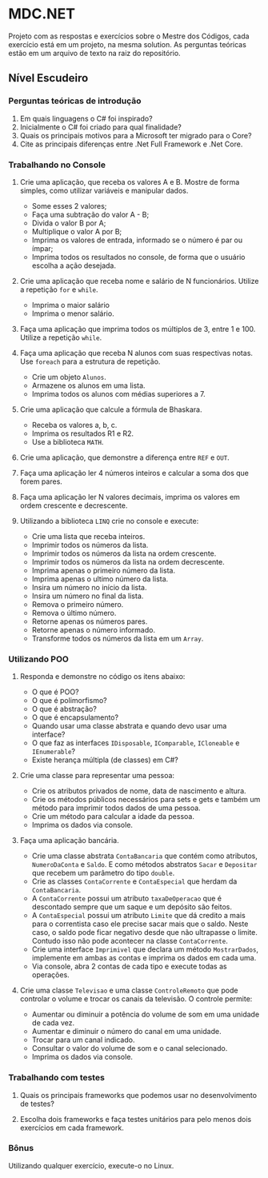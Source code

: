 # MDC.NET

Projeto com as respostas e exercícios sobre o Mestre dos Códigos, cada exercício está em um projeto, na mesma solution.
As perguntas teóricas estão em um arquivo de texto na raiz do repositório.

## Nível Escudeiro

### Perguntas teóricas de introdução

1. Em quais linguagens o C# foi inspirado?
2. Inicialmente o C# foi criado para qual finalidade?
3. Quais os principais motivos para a Microsoft ter migrado para o Core?
4. Cite as principais diferenças entre .Net Full Framework e .Net Core.

### Trabalhando no Console

1. Crie uma aplicação, que receba os valores A e B. Mostre de forma simples, como utilizar variáveis e manipular dados.
    - Some esses 2 valores;
    - Faça uma subtração do valor A - B;
    - Divida o valor B por A;
    - Multiplique o valor A por B;
    - Imprima os valores de entrada, informado se o número é par ou ímpar;
    - Imprima todos os resultados no console, de forma que o usuário escolha a ação desejada.    

2. Crie uma aplicação que receba nome e salário de N funcionários. Utilize a repetição `for` e `while`.
    - Imprima o maior salário
    - Imprima o menor salário.   

3. Faça uma aplicação que imprima todos os múltiplos de 3, entre 1 e 100. Utilize a repetição `while`.   

4. Faça uma aplicação que receba N alunos com suas respectivas notas. Use `foreach` para a estrutura de repetição.
    - Crie um objeto `Alunos`.
    - Armazene os alunos em uma lista.
    - Imprima todos os alunos com médias superiores a 7.  

5. Crie uma aplicação que calcule a fórmula de Bhaskara. 
    - Receba os valores a, b, c.
    - Imprima os resultados R1 e R2.
    - Use a biblioteca `MATH`.  

6. Crie uma aplicação, que demonstre a diferença entre `REF` e `OUT`.   

7. Faça uma aplicação ler 4 números inteiros e calcular a soma dos que forem pares.   

8. Faça uma aplicação ler N valores decimais, imprima os valores em ordem crescente e decrescente.   

9. Utilizando a biblioteca `LINQ` crie no console e execute:
    - Crie uma lista que receba inteiros.
    - Imprimir todos os números da lista.
    - Imprimir todos os números da lista na ordem crescente.
    - Imprimir todos os números da lista na ordem decrescente.
    - Imprima apenas o primeiro número da lista.
    - Imprima apenas o ultimo número da lista.
    - Insira um número no início da lista.
    - Insira um número no final da lista.
    - Remova o primeiro número.
    - Remova o último número.
    - Retorne apenas os números pares.
    - Retorne apenas o número informado.
    - Transforme todos os números da lista em um `Array`.

### Utilizando POO

1. Responda e demonstre no código os itens abaixo: 
    - O que é POO?
    - O que é polimorfismo?
    - O que é abstração?
    - O que é encapsulamento?
    - Quando usar uma classe abstrata e quando devo usar uma interface?
    - O que faz as interfaces `IDisposable`, `IComparable`, `ICloneable` e `IEnumerable`?
    - Existe herança múltipla (de classes) em C#?

2. Crie uma classe para representar uma pessoa:
    - Crie os atributos privados de nome, data de nascimento e altura. 
    - Crie os métodos públicos necessários para sets e gets e também um método para imprimir todos dados de uma pessoa. 
    - Crie um método para calcular a idade da pessoa.
    - Imprima os dados via console.
  
3. Faça uma aplicação bancária.
    - Crie uma classe abstrata `ContaBancaria` que contém como atributos, `NumeroDaConta` e `Saldo`. E como métodos abstratos `Sacar` e `Depositar` que recebem um parâmetro do tipo `double`.
    - Crie as classes `ContaCorrente` e `ContaEspecial` que herdam da `ContaBancaria`. 
    - A `ContaCorrente` possui um atributo `taxaDeOperacao` que é descontado sempre que um saque e um depósito são feitos. 
    - A `ContaEspecial` possui um atributo `Limite` que dá credito a mais para o correntista caso ele precise sacar mais que o saldo. Neste caso, o saldo pode ficar negativo desde que não ultrapasse o limite. Contudo isso não pode acontecer na classe `ContaCorrente`.
    - Crie uma interface `Imprimivel` que declara um método `MostrarDados`, implemente em ambas as contas e imprima os dados em cada uma.
    - Via console, abra 2 contas de cada tipo e execute todas as operações.

4. Crie uma classe `Televisao` e uma classe `ControleRemoto` que pode controlar o volume e trocar os canais da televisão. O controle permite:
    - Aumentar ou diminuir a potência do volume de som em uma unidade de cada vez.
    - Aumentar e diminuir o número do canal em uma unidade.
    - Trocar para um canal indicado.
    - Consultar o valor do volume de som e o canal selecionado. 
    - Imprima os dados via console.

### Trabalhando com testes

1. Quais os principais frameworks que podemos usar no desenvolvimento de testes?

2. Escolha dois frameworks e faça testes unitários para pelo menos dois exercícios em cada framework.

### Bônus

Utilizando qualquer exercício, execute-o no Linux.